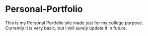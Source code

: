 # Personal-Portfolio
This is my Personal Portfolio site made just for my college purpose.
Currently it is very basic, but I will surely update it in future.
